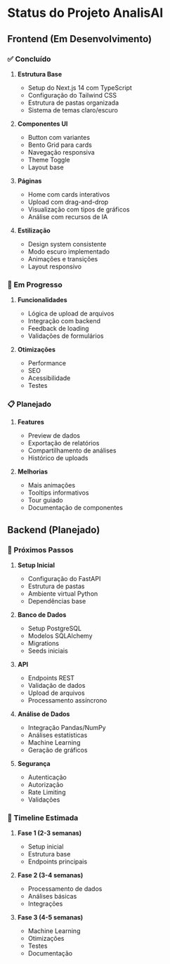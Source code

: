 # Status do Projeto AnalisAI

## Frontend (Em Desenvolvimento)

### ✅ Concluído

1. **Estrutura Base**
   - Setup do Next.js 14 com TypeScript
   - Configuração do Tailwind CSS
   - Estrutura de pastas organizada
   - Sistema de temas claro/escuro

2. **Componentes UI**
   - Button com variantes
   - Bento Grid para cards
   - Navegação responsiva
   - Theme Toggle
   - Layout base

3. **Páginas**
   - Home com cards interativos
   - Upload com drag-and-drop
   - Visualização com tipos de gráficos
   - Análise com recursos de IA

4. **Estilização**
   - Design system consistente
   - Modo escuro implementado
   - Animações e transições
   - Layout responsivo

### 🚧 Em Progresso

1. **Funcionalidades**
   - Lógica de upload de arquivos
   - Integração com backend
   - Feedback de loading
   - Validações de formulários

2. **Otimizações**
   - Performance
   - SEO
   - Acessibilidade
   - Testes

### 📋 Planejado

1. **Features**
   - Preview de dados
   - Exportação de relatórios
   - Compartilhamento de análises
   - Histórico de uploads

2. **Melhorias**
   - Mais animações
   - Tooltips informativos
   - Tour guiado
   - Documentação de componentes

## Backend (Planejado)

### 🔄 Próximos Passos

1. **Setup Inicial**
   - Configuração do FastAPI
   - Estrutura de pastas
   - Ambiente virtual Python
   - Dependências base

2. **Banco de Dados**
   - Setup PostgreSQL
   - Modelos SQLAlchemy
   - Migrations
   - Seeds iniciais

3. **API**
   - Endpoints REST
   - Validação de dados
   - Upload de arquivos
   - Processamento assíncrono

4. **Análise de Dados**
   - Integração Pandas/NumPy
   - Análises estatísticas
   - Machine Learning
   - Geração de gráficos

5. **Segurança**
   - Autenticação
   - Autorização
   - Rate Limiting
   - Validações

### 📅 Timeline Estimada

1. **Fase 1 (2-3 semanas)**
   - Setup inicial
   - Estrutura base
   - Endpoints principais

2. **Fase 2 (3-4 semanas)**
   - Processamento de dados
   - Análises básicas
   - Integrações

3. **Fase 3 (4-5 semanas)**
   - Machine Learning
   - Otimizações
   - Testes
   - Documentação 